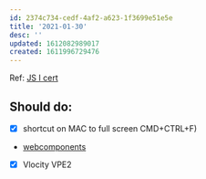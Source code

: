 ```yaml
---
id: 2374c734-cedf-4af2-a623-1f3699e51e5e
title: '2021-01-30'
desc: ''
updated: 1612082989017
created: 1611996729476
---
```


Ref: [JS I cert](https://trailhead.salesforce.com/en/users/strailhead/trailmixes/prepare-for-your-salesforce-javascript-developer-i-credential)

## Should do:

- [x] shortcut on MAC to full screen CMD+CTRL+F)
- [webcomponents](https://github.com/WICG/webcomponents)
- [x] Vlocity VPE2


